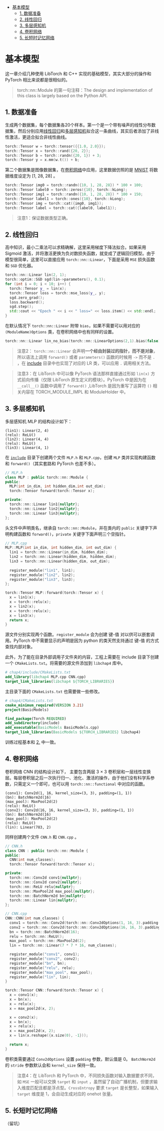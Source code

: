 - [基本模型](#基本模型)
  - [1. 数据准备](#1-数据准备)
  - [2. 线性回归](#2-线性回归)
  - [3. 多层感知机](#3-多层感知机)
  - [4. 卷积网络](#4-卷积网络)
  - [5. 长短时记忆网络](#5-长短时记忆网络)
  

# 基本模型

这一章介绍几种使用 LibTorch 和 C++ 实现的基础模型，其实大部分的操作和 PyTorch 相比来说都是很相似的。

> torch::nn::Module 的第一句注释：The design and implementation of this class is largely based on the Python API.


## 1. 数据准备
生成两个数据集，每个数据集各20个样本。第一个是一个带有噪声的线性分布数据集，然后分别应用[线性回归](#2-线性回归)和[多层感知机](#3-多层感知机)拟合这一条曲线，其实后者添加了非线性激活，更适合拟合非线性曲线。

``` cpp
torch::Tensor w = torch::tensor({{1.0, 2.0}});
torch::Tensor x = torch::rand({20, 2});
torch::Tensor b = torch::randn({20, 1}) + 3;
torch::Tensor y = x.mm(w.t()) + b;
```

第二个数据集是图像数据集，在[卷积网络](#4-卷积网络)中应用，这里数据仿照的是 [MNIST](http://yann.lecun.com/exdb/mnist/) 将数据维度设定为 [1, 28, 28] 。

```cpp
torch::Tensor img0 = torch::randn({10, 1, 28, 28}) * 100 + 100;
torch::Tensor label0 = torch::zeros({10}, torch::kLong);
torch::Tensor img1 = torch::randn({10, 1, 28, 28}) * 100 + 150;
torch::Tensor label1 = torch::ones({10}, torch::kLong);
torch::Tensor img = torch::cat({img0, img1});
torch::Tensor label = torch::cat({label0, label1});
```

> 注意1：保证数据类型正确。


## 2. 线性回归
高中知识，最小二乘法可以求精确解，这里采用梯度下降法拟合。如果采用 Sigmoid 激活，并将激活更换为负对数损失函数，就变成了逻辑回归模型。由于模型很简单，这里可以直接应用 `torch::nn::Linear`，下面是采用 `MSE` 损失函数和 `SGD` 优化器。

```cpp
torch::nn::Linear lin(2, 1);
torch::optim::SGD sgd(lin->parameters(), 0.1);
for (int i = 0; i < 10; i++) {
  torch::Tensor y_ = lin(x);
  torch::Tensor loss = torch::mse_loss(y_, y);
  sgd.zero_grad();
  loss.backward();
  sgd.step();
  std::cout << "Epoch " << i << " loss=" << loss.item() << std::endl;
}
```

在默认情况下 `torch::nn::Linear` 附带 `bias`，如果不需要可以用对应的 `(ModuleName)Options` 类，在卷积网络中也有同样的设置。

```cpp
torch::nn::Linear lin_no_bias(torch::nn::LinearOptions(2,1).bias(false));
```

> 注意2： `torch::nn::Linear` 会声明**一个经由封装过的指针，而不是对象**，所以语法上调用 `forward()` 或者 `parameters()` 函数的时候用 `->` 而不是 `.` ，在 [include](./include/) 目录中也实现了对应的 LR 类，可以应用 `.` 调用相关方法。

> 注意3：在 LibTorch 中可以像 PyTorch 语法那样直接通过形如 `lin(x)` 方式前向传播（仅限 LibTorch 原生定义的模块）。PyTorch 中是因为在 `__call__()` 函数中调用了 `forward()` ,LibTorch 是因为重写了运算符 `()` 相关内容在 TORCH_MODULE_IMPL 和 ModuleHolder 中。


## 3. 多层感知机

多层感知机 MLP 的结构设计如下：

```
(lin1): Linear(2, 4)
(relu): ReLU()
(lin2): Linear(4, 4)
(relu): ReLU()
(lin3): Linear(4, 1)
```

在 [`include`](./include/) 目录下创建两个文件 `MLP.h` 和 `MLP.cpp`，创建 `MLP` 类并实现构建函数和 `forward()`（其实套路和 PyTorch 也差不多）。

```cpp
// MLP.h
class MLP : public torch::nn::Module {
public:
  MLP(int in_dim, int hidden_dim,int out_dim);
  torch::Tensor forward(torch::Tensor x);

private:
  torch::nn::Linear lin1{nullptr};
  torch::nn::Linear lin2{nullptr};
  torch::nn::Linear lin3{nullptr};
};
```

头文件中声明类名，继承自 `torch::nn::Module`，并在类内的 `public` 关键字下声明构建函数和 `forward()`，`private` 关键字下面声明三个空指针。

```cpp
// MLP.cpp
MLP::MLP(int in_dim, int hidden_dim, int out_dim) {
  lin1 = torch::nn::Linear(in_dim, hidden_dim);
  lin2 = torch::nn::Linear(hidden_dim, hidden_dim);
  lin3 = torch::nn::Linear(hidden_dim, out_dim);
  
  register_module("lin1", lin1);
  register_module("lin2", lin2);
  register_module("lin3", lin3);
};

torch::Tensor MLP::forward(torch::Tensor x) {
  x = lin1(x);
  x = torch::relu(x);
  x = lin2(x);
  x = torch::relu(x);
  x = lin3(x);
  return x;
}
```

源文件分别实现两个函数。`register_module` 会为创建 键-值 对以供可以嵌套调用。PyTorch 中不需要显示的声明是因为 python 的类天然支持通过 键-值 的方式查找内部对象。

此外，为了能在目录外部调用子文件夹的内容，工程上需要在 include 目录下创建一个 `CMakeLists.txt`。将需要的源文件添加到 `libchap4` 库中。

```cmake
# chap4/include/CMakeLists.txt
add_library(libchap4 MLP.cpp CNN.cpp)
target_link_libraries(libchap4 ${TORCH_LIBRARIES})
```

主目录下面的 `CMakeLists.txt` 也需要做一些修改。
```cmake
# chap4/CMakeLists.txt
cmake_minimum_required(VERSION 3.21)
project(BasicModels)

find_package(Torch REQUIRED)
add_subdirectory(include)
add_executable(BasicModels BasicModels.cpp)
target_link_libraries(BasicModels ${TORCH_LIBRARIES} libchap4)
```

训练过程基本和 [2.](#2-线性回归) 中一致。


## 4. 卷积网络

卷积网络 CNN 的结构设计如下， 主要包含两层 3 $\times$ 3 卷积层和一层线性变换层。每层卷积层之后一次执行归一、池化、激活的操作，由于他们没有科学系参数，只需定义一个即可，也可以用 `torch::nn::functional` 中对应的函数。

```
(conv1): Conv2d(1, 16, kernel_size=(3, 3), padding=(1, 1))
(bn): BatchNorm2d(16)
(max_pool): MaxPool2d(2)
(relu): ReLU()
(conv2): Conv2d(16, 16, kernel_size=(3, 3), padding=(1, 1))
(bn): BatchNorm2d(16)
(max_pool): MaxPool2d(2)
(relu): ReLU()
(lin): Linear(783, 2)
```

同样创建两个文件 `CNN.h` 和 `CNN.cpp` 。

```cpp
// CNN.h
class CNN : public torch::nn::Module {
public:
  CNN(int num_classes);
  torch::Tensor forward(torch::Tensor x);

private:
  torch::nn::Conv2d conv1{nullptr};
  torch::nn::Conv2d conv2{nullptr};
  torch::nn::ReLU relu{nullptr};
  torch::nn::MaxPool2d max_pool{nullptr};
  torch::nn::BatchNorm2d bn{nullptr};
  torch::nn::Linear lin{nullptr};
};
```

```cpp
// CNN.cpp
CNN::CNN(int num_classes) {
  conv1 = torch::nn::Conv2d(torch::nn::Conv2dOptions(1, 16, 3).padding(1));
  conv2 = torch::nn::Conv2d(torch::nn::Conv2dOptions(16, 16, 3).padding(1));
  bn = torch::nn::BatchNorm2d(16);
  relu = torch::nn::ReLU();
  max_pool = torch::nn::MaxPool2d(2);
  lin = torch::nn::Linear(7 * 7 * 16, num_classes);

  register_module("conv1", conv1);
  register_module("conv2", conv2);
  register_module("bn", bn);
  register_module("relu", relu);
  register_module("max_pool", max_pool);
  register_module("lin", lin);
}

torch::Tensor CNN::forward(torch::Tensor x) {
  x = conv1(x);
  x = bn(x);
  x = relu(x);
  x = max_pool2d(x, 2);

  x = conv2(x);
  x = bn(x);
  x = relu(x);
  x = max_pool2d(x, 2);
  x = lin(x.reshape({x.size(0), -1}));
  
  return x;
}
```

卷积类需要通过 `Conv2dOptions` 设置 `padding` 参数，默认值是 0。 `BatchNorm2d` 的 `stride` 参数默认会和 `kernel_size` 保持一致。

>  注意4：在 LibTorch 和 PyTorch 中，不同损失函数对输入数据要求不同，如 `MSE` 一般可以交换 `target` 和 `input` ，虽然留了自动广播机制，但要求输入维度匹配且都是浮点型。`CrossEntropy` 要求 `target` 是长整型，如果输入 `target` 维度是 1，会自动生成对应的 onehot 张量。


## 5. 长短时记忆网络
（留坑）
